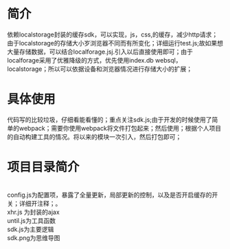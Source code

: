 <h1>简介</h1>
依赖localstorage封装的缓存sdk，可以实现，js，css,的缓存，减少http请求；
由于localstorage的存储大小岁浏览器不同而有所变化；详细运行test.js;故如果想大量存储数据，可以结合localforage.jsj.引入以后直接使用即可；由于localforage采用了优雅降级的方式，优先使用index.db websql， localstorage；所以可以依据设备和浏览器情况进行存储大小的扩展；
<h1>具体使用</h1>
代码写的比较垃圾，仔细看能看懂的；重点关注sdk.js;由于开发的时候使用了简单的webpack；需要你使用webpack将文件打包起来；然后使用；根据个人项目的自动构建工具的情况。将以来的模块一次引入，然后打包即可；
<h1>项目目录简介</h1>
<br>config.js为配置项，暴露了全量更新，局部更新的控制，以及是否开启缓存的开关；详细开注释；。
<br>xhr.js 为封装的ajax
<br>until.js为工具函数
<br>sdk.js为主要逻辑
<br>sdk.png为思维导图






